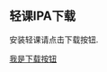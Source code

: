 ## 轻课IPA下载

安装轻课请点击下载按钮.

[我是下载按钮](itms-services://?action=download-manifest&url=https://raw.githubusercontent.com/vicky1221/vicky1221.github.io/master/developer.plist)


